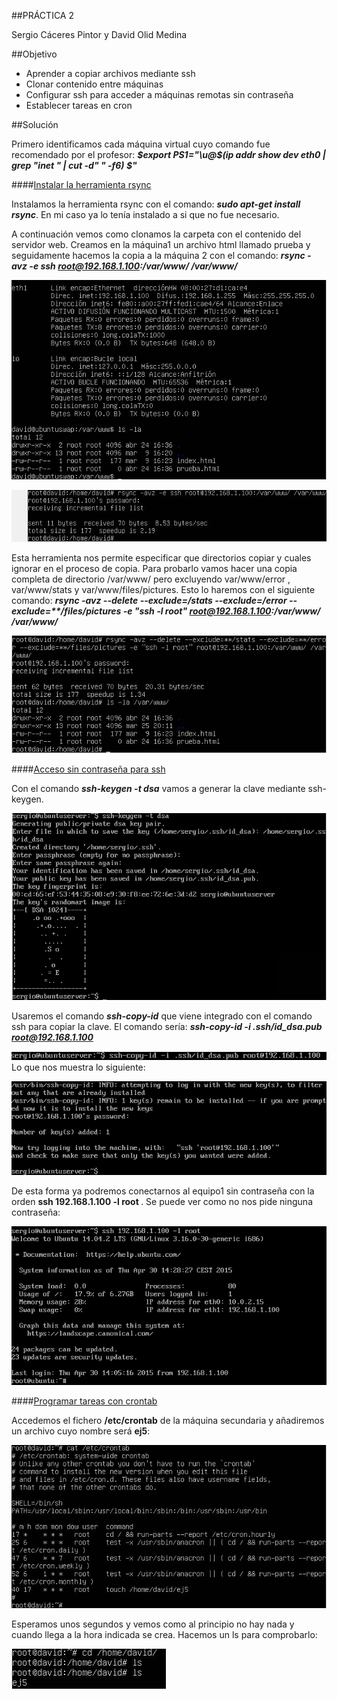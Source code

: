 ##PRÁCTICA 2

Sergio Cáceres Pintor y David Olid Medina

##Objetivo

* Aprender a copiar archivos mediante ssh
* Clonar contenido entre máquinas
* Configurar ssh para acceder a máquinas remotas sin contraseña
* Establecer tareas en cron


##Solución

Primero identificamos cada máquina virtual cuyo comando fue recomendado por el profesor:
<b>*$export PS1="\u@$(ip addr show dev eth0 | grep "inet " | cut -d" " -f6) $"*</b>



####<u>Instalar la herramienta rsync</u>

Instalamos la herramienta rsync con el comando: <b>*sudo apt-get install rsync*</b>. En mi caso ya lo tenía instalado a si que no fue necesario.

A continuación vemos como clonamos la carpeta con el contenido del servidor web.
Creamos en la máquina1 un archivo html llamado prueba y seguidamente hacemos la copia a la máquina 2 con el comando: <b>*rsync -avz -e ssh root@192.168.1.100:/var/www/ /var/www/*</b>

![Imagen1](https://github.com/sergiocaceres/swap1415/blob/master/Pr%C3%A1cticas/Pr%C3%A1ctica2/Captura1.JPG)

![Imagen2](https://github.com/sergiocaceres/swap1415/blob/master/Pr%C3%A1cticas/Pr%C3%A1ctica2/Captura2.JPG)



Esta herramienta nos permite especificar que directorios copiar y cuales ignorar en el proceso de copia. Para probarlo vamos hacer una copia completa de directorio /var/www/ pero excluyendo var/www/error , var/www/stats y var/www/files/pictures.
Esto lo haremos con el siguiente comando: <b>*rsync -avz --delete --exclude=**/stats --exclude=**/error -- exclude=**/files/pictures -e "ssh -l root" root@192.168.1.100:/var/www/ /var/www/*</b>

![Imagen3](https://github.com/sergiocaceres/swap1415/blob/master/Pr%C3%A1cticas/Pr%C3%A1ctica2/Captura3.JPG)



####<u>Acceso sin contraseña para ssh</u>

Con el comando <b>*ssh-keygen -t dsa*</b> vamos a generar la clave mediante ssh-keygen.

![Imagen4](https://github.com/sergiocaceres/swap1415/blob/master/Pr%C3%A1cticas/Pr%C3%A1ctica2/Captura4.png)

Usaremos el comando <b>*ssh-copy-id*</b> que viene integrado con el comando ssh para copiar la clave. El comando sería: <b>*ssh-copy-id -i .ssh/id_dsa.pub root@192.168.1.100*</b>

![Imagen5](https://github.com/sergiocaceres/swap1415/blob/master/Pr%C3%A1cticas/Pr%C3%A1ctica2/Captura5.png)
Lo que nos muestra lo siguiente:

![Imagen6](https://github.com/sergiocaceres/swap1415/blob/master/Pr%C3%A1cticas/Pr%C3%A1ctica2/Captura6.png)

De esta forma ya podremos conectarnos al equipo1 sin contraseña con la orden <b>ssh 192.168.1.100 -l root </b>. Se puede ver como no nos pide ninguna contraseña:

![Imagen7](https://github.com/sergiocaceres/swap1415/blob/master/Pr%C3%A1cticas/Pr%C3%A1ctica2/Captura7.png)



####<u>Programar tareas con crontab</u>

Accedemos el fichero <b>/etc/crontab</b> de la máquina secundaria y añadiremos un archivo cuyo nombre será <b>ej5</b>:

![Imagen8](https://github.com/sergiocaceres/swap1415/blob/master/Pr%C3%A1cticas/Pr%C3%A1ctica2/Captura8.JPG)

Esperamos unos segundos y vemos como al principio no hay nada y cuando llega a la hora indicada se crea. Hacemos un ls para comprobarlo:

![Imagen9](https://github.com/sergiocaceres/swap1415/blob/master/Pr%C3%A1cticas/Pr%C3%A1ctica2/Captura9.JPG)
